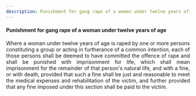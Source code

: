 ```yaml
---
description: Punishment for gang rape of a woman under twelve years of age
---
```


#### Punishment for gang rape of a woman under twelve years of age
<div style="text-align: justify">

Where a woman under twelve years of age is raped by one or more persons constituting a group or acting in furtherance of a common intention, each of those persons shall be deemed to have committed the offence of rape and shall be punished with imprisonment for life, which shall mean imprisonment for the remainder of that person's natural life, and with a fine, or with death, provided that such a fine shall be just and reasonable to meet the medical expenses and rehabilitation of the victim, and further provided that any fine imposed under this section shall be paid to the victim.

</div>
